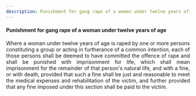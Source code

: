 ```yaml
---
description: Punishment for gang rape of a woman under twelve years of age
---
```


#### Punishment for gang rape of a woman under twelve years of age
<div style="text-align: justify">

Where a woman under twelve years of age is raped by one or more persons constituting a group or acting in furtherance of a common intention, each of those persons shall be deemed to have committed the offence of rape and shall be punished with imprisonment for life, which shall mean imprisonment for the remainder of that person's natural life, and with a fine, or with death, provided that such a fine shall be just and reasonable to meet the medical expenses and rehabilitation of the victim, and further provided that any fine imposed under this section shall be paid to the victim.

</div>
